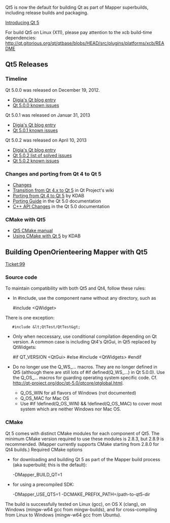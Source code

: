 Qt5 is now the default for building Qt as part of Mapper superbuilds, including release builds and packaging. 

[Introducing Qt 5](http://qt-project.org/qt5)

For build Qt5 on Linux (X11), please pay attention to the xcb build-time dependencies: http://qt.gitorious.org/qt/qtbase/blobs/HEAD/src/plugins/platforms/xcb/README 


## Qt5 Releases

### Timeline

Qt 5.0.0 was released on December 19, 2012. 

  * [Digia's Qt blog entry](http://blog.qt.digia.com/blog/2012/12/19/qt-5-0/)
  * [Qt 5.0.0 known issues](http://qt-project.org/wiki/Qt500KnownIssues)

Qt 5.0.1 was released on Januar 31, 2013 

  * [Digia's Qt blog entry](http://blog.qt.digia.com/blog/2013/01/31/qt-5-0-1-released/)
  * [Qt 5.0.1 known issues](http://qt-project.org/wiki/Qt501KnownIssues)

Qt 5.0.2 was released on April 10, 2013 

  * [Digia's Qt blog entry](http://blog.qt.digia.com/blog/2013/04/10/qt-5-0-2-released/)
  * [Qt 5.0.2 list of solved issues](https://bugreports.qt-project.org/browse/QTBUG/fixforversion/12607)
  * [Qt 5.0.2 known issues](http://qt-project.org/wiki/Qt502KnownIssues)

### Changes and porting from Qt 4 to Qt 5

  * [Changes](http://qt.gitorious.org/qt/qtbase/blobs/master/dist/changes-5.0.0)
  * [Transition from Qt 4.x to Qt 5](http://qt-project.org/wiki/Transition_from_Qt_4.x_to_Qt5) in Qt Project's wiki 
  * [Porting from Qt 4 to Qt 5](http://www.kdab.com/porting-from-qt-4-to-qt-5/) by KDAB 
  * [Porting Guide](http://qt-project.org/doc/qt-5.0/qtdoc/portingguide.html) in the Qt 5.0 documentation 
  * [C++ API Changes](http://qt-project.org/doc/qt-5.0/qtdoc/sourcebreaks.html) in the Qt 5.0 documentation 

### CMake with Qt5

  * [Qt5 CMake manual](http://doc-snapshot.qt-project.org/5.0/cmake-manual.html)
  * [Using CMake with Qt 5](http://www.kdab.com/using-cmake-with-qt-5/) by KDAB 

## Building OpenOrienteering Mapper with Qt5

[Ticket:99](https://sourceforge.net/p/oorienteering/tickets/99/)

### Source code

To maintain compatibility with both Qt5 and Qt4, follow these rules: 

  * In #include, use the component name without any directory, such as 
    
       #include &lt;QWidget&gt;
    

There is one exception: 
    
       #include &lt;QtTest/QtTest&gt;
    

  * Only when neccessary, use conditional compilation depending on Qt version. A common case is including Qt4's QtGui, in Qt5 replaced by QtWidgets: 
    
       #if QT_VERSION &lt;QtGui&gt;
       #else
       #include &lt;QtWidgets&gt;
       #endif
    

  * Do no longer use the Q_WS_... macros. They are no longer defined in Qt5 (although there are still lots of #if defined(Q_WS_...) in Qt 5.0.0). Use the Q_OS_... macros for guarding operating system specific code. Cf. http://qt-project.org/doc/qt-5.0/qtcore/qtglobal.html. 
    * Q_OS_WIN for all flavors of Windows (not documented) 
    * Q_OS_MAC for Mac OS 
    * Use #if&nbsp;!defined(Q_OS_WIN) &amp;&amp;&nbsp;!defined(Q_OS_MAC) to cover most system which are neither Windows nor Mac OS. 

### CMake

Qt 5 comes with distinct CMake modules for each component of Qt5. The minimum CMake version required to use these modules is 2.8.3, but 2.8.9 is recommended. (Mapper currently supports CMake starting from 2.8.0 for Qt4 builds.) Required CMake options 

  * for downloading and building Qt 5 as part of the Mapper build process (aka superbuild; this is the default): 
    
       -DMapper_BUILD_QT=1
    

  * for using a precompiled SDK: 
    
       -DMapper_USE_QT5=1
       -DCMAKE_PREFIX_PATH=/path-to-qt5-dir
    

The build is successfully tested on Linux (gcc), on OS X (clang), on Windows (mingw-w64 gcc from mingw-builds), and for cross-compiling from Linux to Windows (mingw-w64 gcc from Ubuntu). 
